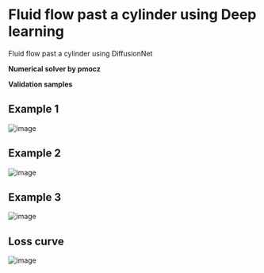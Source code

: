 # Fluid flow past a cylinder using Deep learning
Fluid flow past a cylinder using DiffusionNet

**Numerical solver by pmocz**

**Validation samples**
## Example 1
![image](https://i.imgur.com/OMt7Sk2.png)

## Example 2
![image](https://i.imgur.com/WpZex0D.png)

## Example 3
![image](https://i.imgur.com/MgA7A1K.png)

## Loss curve
![image](https://i.imgur.com/DAOaaVD.png)

